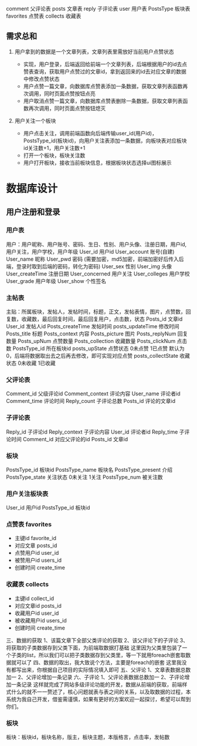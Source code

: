 comment 父评论表
posts 文章表
reply 子评论表
user 用户表
PostsType 板块表
favorites 点赞表
collects 收藏表


## 需求总和
1. 用户拿到的数据是一个文章列表，文章列表里需放好当前用户点赞状态
   - 实现，用户登录，后端返回给前端一个文章列表，后端根据用户的id去点赞表查询，获取用户点赞过的文章id，拿到返回来的id去对应文章的数据中修改点赞状态
   - 用户点赞一篇文章，向数据库点赞表添加一条数据，获取文章列表函数再次调用，同时页面点赞按钮点亮
   - 用户取消点赞一篇文章，向数据库点赞表删除一条数据，获取文章列表函数再次调用，同时页面点赞按钮熄灭

2. 用户关注一个板块
   - 用户点击关注，调用前端函数向后端传输user_id(用户id)，PostsType_id(板块id)，向用户关注表添加一条数据，向板块表对应板块id关注数+1，用户关注数+1
   - 打开一个板块，板块关注数
   - 用户打开板块，接收当前板块信息，根据板块状态选择ui图标展示


# 数据库设计
## 用户注册和登录
### 用户表
用户：用户昵称、用户账号、密码、生日、性别、用户头像、注册日期，用户id,用户关注，用户学校，用户年级
User_id 用户id
User_account 账号(自建)
User_name 昵称
User_pwd 密码 (需要加密，md5加密，前端加密好后传入后端，登录时取到后端的密码，转化为密码)
User_sex 性别
User_img 头像
User_createTime 注册日期
User_concerned 用户关注
User_colleges 用户学校
User_grade 用户年级
User_show 个性签名


### 主帖表
主贴：所属板块，发帖人，发帖时间，标题，正文，发帖表情，图片，点赞数，回复数，收藏数，最后回复时间，最后回复用户，点击数，状态
Posts_id 文章id
User_id 发帖人id
Posts_createTime 发帖时间
posts_updateTime 修改时间
Posts_title 标题
Posts_context  内容
Posts_picture 图片
Posts_replyNum 回复数量
Posts_upNum 点赞数量
Posts_collection 收藏数量
Posts_clickNum 点击数
PostsType_id 所在板块id
posts_upState 点赞状态 0未点赞 1已点赞 默认为0，后端将数据取出去之后再去修改，即可实现对应点赞
posts_collectState 收藏状态 0未收藏 1已收藏

### 父评论表
Comment_id 父级评论id
Comment_context 评论内容
User_name 评论者id
Comment_time 评论时间
Reply_count 子评论总数
Posts_id 评论的文章id

### 子评论表
Reply_id 子评论id
Reply_context 子评论内容
User_id 评论者id
Reply_time 子评论时间
Comment_id 对应父评论的id
Posts_id 文章id


### 板块
PostsType_id 板块id
PostsType_name 板块名
PostsType_present 介绍
PostsType_state 关注状态 0未关注 1关注
PostsType_num 被关注数

### 用户关注板块表
User_id 用户id
PostsType_id 板块id




### 点赞表 favorites
 - 主键id favorite_id
 - 对应文章 posts_id
 - 点赞用户id user_id
 - 被赞用户id users_id
 - 创建时间 create_time

### 收藏表 collects
 - 主键id collect_id
 - 对应文章id posts_id
 - 收藏用户id user_id
 - 被收藏用户id users_id
 - 创建时间 create_time

三、数据的获取
1、该篇文章下全部父类评论的获取
2、该父评论下的子评论
3、将获取的子类数据存到父类下面，为前端取数据打基础
这里因为父类里包装了一个子类的list，所以我们可以把子类数据存到父类里，等一下就用foreach嵌套取数据就可以了
四、数据的取出，我大致说个方法，主要是foreach的嵌套
这里我没有都写出来，你根据自己项目的实际情况填入即可
五、父评论
1、文章表数据总数加一
2、父评论增加一条记录
六、子评论
1、父评论表数据总数加一
2、子评论增加一条记录
这样就完成了网站多级评论功能的开发，数据从前端的获取，前端样式什么的就不一一赘述了，核心问题就表与表之间的关系，以及取数据的过程，本系统为我自己开发，借鉴需谨慎，如果有更好的方案欢迎一起探讨，希望可以帮到你们。



### 板块
板块：板块id，板块名称，版主，板块主题，本版格言，点击率，发帖数